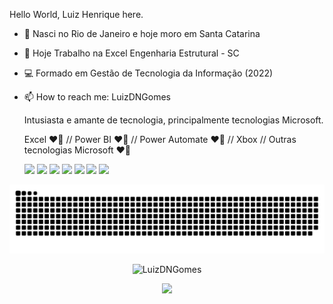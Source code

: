 Hello World, Luiz Henrique here.

- 🐣 Nasci no Rio de Janeiro e hoje moro em Santa Catarina
- 🔭 Hoje Trabalho na Excel Engenharia Estrutural - SC
- 💻 Formado em Gestão de Tecnologia da Informação (2022)
- 📫 How to reach me: LuizDNGomes
  
  
  Intusiasta e amante de tecnologia, principalmente tecnologias Microsoft.
  
  Excel ❤️‍🔥 // Power BI ❤️‍🔥 // Power Automate ❤️‍🔥 // Xbox // Outras tecnologias Microsoft ❤️‍🔥
  
  <div>
    <a href="https://linktr.ee/luizdngomes" target="_blank"><img src="https://img.shields.io/badge/linktree-42e45f?style=for-the-badge&logo=linktree&logoColor=white" target="_blank"></a>
     <a href="https://www.youtube.com/@BatalhaoWin" target="_blank"><img src="https://img.shields.io/badge/YouTube-FF0000?style=for-the-badge&logo=youtube&logoColor=white" target="_blank"></a>
     <a href="https://www.linkedin.com/in/luizdngomes/" target="_blank"><img src="https://img.shields.io/badge/-LinkedIn-%230077B5?style=for-the-badge&logo=linkedin&logoColor=white" target="_blank"></a> 
    <a href="https://answers.microsoft.com/pt-br/profile/f12fd1a9-c778-4718-95c7-3dcb12feb2c0" target="_blank"><img src="https://img.shields.io/badge/Windows-0078D6?style=for-the-badge&logo=windows&logoColor=white"></a>
     <a href="https://api.whatsapp.com/send?phone=5521976623377" target="_blank"><img src="https://img.shields.io/badge/WhatsApp-25D366?style=for-the-badge&logo=whatsapp&logoColor=white"></a>
  <a href="https://www.instagram.com/luizdngomes" target="_blank"><img src="https://img.shields.io/badge/-Instagram-%23E4405F?style=for-the-badge&logo=instagram&logoColor=white" target="_blank"></a>
  <a href = "mailto:luizdngomes@live.com"><img src="https://img.shields.io/badge/-Email-%23333?style=for-the-badge&logo=gmail&logoColor=white" target="_blank"></a>

 </div>

<!-- Inicio do jogo da cobrinha -->

<!-- Para colocar o tema certo, basta alterar o light para dark e o dark para light no campo "media"  -->
<picture>
  <source
    media="(prefers-color-scheme: light)"
    srcset="https://raw.githubusercontent.com/platane/snk/output/github-contribution-grid-snake-dark.svg"
  />
  <source
    media="(prefers-color-scheme: dark)"
    srcset="https://raw.githubusercontent.com/platane/snk/output/github-contribution-grid-snake.svg"
  />
  <img
    alt="github contribution grid snake animation"
    src="https://raw.githubusercontent.com/platane/snk/output/github-contribution-grid-snake.svg"
  />
</picture>
<p align="center"> <img src="https://github-readme-stats.vercel.app/api?username=luizdngomes&show_icons=true&theme=gotham" alt="LuizDNGomes" />
<p align="center"><img src="https://github-readme-stats.vercel.app/api/top-langs/?username=luizdngomes&layout=compact&theme=react"/></p>
